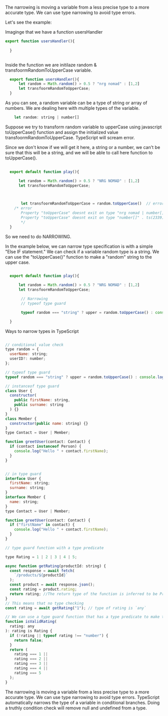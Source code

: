 
The narrowing is moving a variable from a less precise type to a more accurate type. We can use type narrowing to avoid type errors.

Let's see the example:

Imaginge that we have a function usersHandler

```js
export function usersHandler(){
     
  }
   
```

Inside the function we are initilaze random & transfoormRandomToUpperCase variable.  

```js
  export function usersHandler(){
      let random = Math.random() > 0.5 ? "nrg nomad" : [1,2]
      let transfoormRandomToUpperCase;
  }
```

As you can see, a random variable can be a type of string or array of numbers. We are dealing here with multiple types of the variable.

```js
    let random: string | number[] 
```

Suppose we try to transform random variable to upperCase using javascript toUpperCase() function and assign the initialized value transfoormRandomToUpperCase. TypeScript will scream error.

Since we don't know if we will get it here, a string or a number, we can't be sure that this will be a string, and we will be able to call here function to toUpperCase().

```js
  
  export default function play(){

      let random = Math.random() > 0.5 ? "NRG NOMAD" : [1,2]
      let transfoormRandomToUpperCase; 

    

       let transfoormRandomToUpperCase = random.toUpperCase()  // error 
    /* error 
       Property "toUpperCase" doesnt exit on type "nrg nomad | number[]"  
       Property "toUpperCase" doesnt exit on type "number[]" . ts(2339)
       */
  }

```

So we need to do NARROWING.

In the example below, we can narrow type specification is with a simple "Else IF statement." We can check if a variable random type is a string. We can use the "toUpperCase()" function to make a "random" string to the upper case.

```js
  
  export default function play(){

      let random = Math.random() > 0.5 ? "NRG NOMAD" : [1,2]
      let transfoormRandomToUpperCase;

       // Narrowing
       // typeof type guard

       typeof random === "string" ? upper = random.toUpperCase() : console.log(random)

  }

```

Ways to narrow types in TypeScript

```js

// conditional value check
type random = {
  userName: string;
  userID?: number;
};

// typeof type guard
typeof random === "string" ? upper = random.toUpperCase() : console.log(random)

// instanceof type guard
class User {
  constructor(
    public firstName: string,
    public surname: string
  ) {}
}
class Member {
  constructor(public name: string) {}
}
type Contact = User | Member;

function greetUser(contact: Contact) {
  if (contact instanceof Person) {
    console.log("Hello " + contact.firstName);
  }
}


// in type guard
interface User {
  firstName: string;
  surname: string;
}
interface Member {
  name: string;
}
type Contact = User | Member;

function greetUser(contact: Contact) {
  if ("firstName" in contact) {
    console.log("Hello " + contact.firstName);
  }
}

// type guard function with a type predicate

type Rating = 1 | 2 | 3 | 4 | 5;

async function getRating(productId: string) {
  const response = await fetch(
    `/products/${productId}`
  );
  const product = await response.json();
  const rating = product.rating;
  return rating; //The return type of the function is inferred to be Promise<any>
}
// This means that no type checking 
const rating = await getRating("1"); // type of rating is `any`

// We can use a type guard function that has a type predicate to make this code more type-safe. 
function isValidRating(
  rating: any
): rating is Rating {
  if (!rating || typeof rating !== "number") {
    return false;
  }
  return (
    rating === 1 ||
    rating === 2 ||
    rating === 3 ||
    rating === 4 ||
    rating === 5
  );
}

```

The narrowing is moving a variable from a less precise type to a more accurate type. We can use type narrowing to avoid type errors. TypeScript automatically narrows the type of a variable in conditional branches. Doing a truthly condition check will remove null and undefined from a type.
